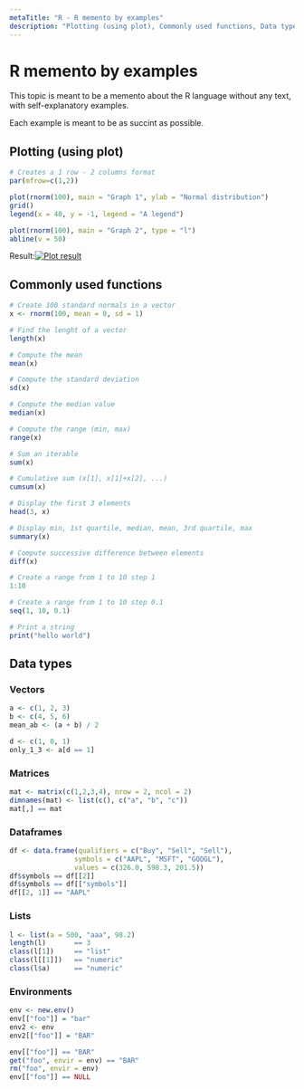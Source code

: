 ```yaml
---
metaTitle: "R - R memento by examples"
description: "Plotting (using plot), Commonly used functions, Data types"
---
```


# R memento by examples


This topic is meant to be a memento about the R language without any text, with self-explanatory examples.

Each example is meant to be as succint as possible.



## Plotting (using plot)


```r
# Creates a 1 row - 2 columns format
par(mfrow=c(1,2))

plot(rnorm(100), main = "Graph 1", ylab = "Normal distribution")
grid()
legend(x = 40, y = -1, legend = "A legend")

plot(rnorm(100), main = "Graph 2", type = "l")
abline(v = 50)

```

Result:[<img src="https://i.stack.imgur.com/UOTw4.jpg" alt="Plot result" />](https://i.stack.imgur.com/UOTw4.jpg)



## Commonly used functions


```r
# Create 100 standard normals in a vector
x <- rnorm(100, mean = 0, sd = 1)

# Find the lenght of a vector
length(x)

# Compute the mean
mean(x)

# Compute the standard deviation
sd(x)

# Compute the median value
median(x)

# Compute the range (min, max)
range(x)

# Sum an iterable
sum(x)

# Cumulative sum (x[1], x[1]+x[2], ...)
cumsum(x)

# Display the first 3 elements
head(3, x)

# Display min, 1st quartile, median, mean, 3rd quartile, max
summary(x)

# Compute successive difference between elements
diff(x)

# Create a range from 1 to 10 step 1
1:10

# Create a range from 1 to 10 step 0.1
seq(1, 10, 0.1)

# Print a string
print("hello world")

```



## Data types


### Vectors

```r
a <- c(1, 2, 3)
b <- c(4, 5, 6)
mean_ab <- (a + b) / 2

d <- c(1, 0, 1)
only_1_3 <- a[d == 1]

```

### Matrices

```r
mat <- matrix(c(1,2,3,4), nrow = 2, ncol = 2)
dimnames(mat) <- list(c(), c("a", "b", "c"))
mat[,] == mat

```

### Dataframes

```r
df <- data.frame(qualifiers = c("Buy", "Sell", "Sell"),
                symbols = c("AAPL", "MSFT", "GOOGL"),
                values = c(326.0, 598.3, 201.5))
df$symbols == df[[2]]
df$symbols == df[["symbols"]]
df[[2, 1]] == "AAPL"

```

### Lists

```r
l <- list(a = 500, "aaa", 98.2)
length(l)       == 3
class(l[1])     == "list"
class(l[[1]])   == "numeric"
class(l$a)      == "numeric"

```

### Environments

```r
env <- new.env()
env[["foo"]] = "bar"
env2 <- env
env2[["foo"]] = "BAR"

env[["foo"]] == "BAR"
get("foo", envir = env) == "BAR"
rm("foo", envir = env)
env[["foo"]] == NULL

```

